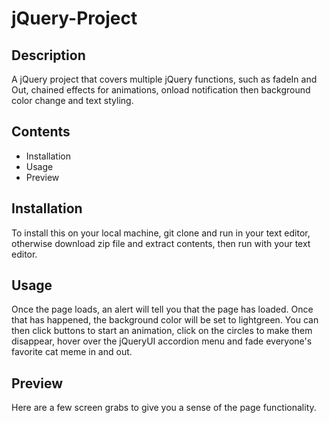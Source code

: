 # jQuery-Project

## Description
A jQuery project that covers multiple jQuery functions, such as fadeIn and Out, chained effects for animations, onload notification then background color change and text styling.

## Contents

* Installation
* Usage
* Preview

## Installation

To install this on your local machine, git clone and run in your text editor, otherwise download zip file and extract contents, then run with your text editor.

## Usage

Once the page loads, an alert will tell you that the page has loaded. Once that has happened, the background color will be set to lightgreen. You can then click buttons to start an animation, click on the circles to make them disappear, hover over the jQueryUI accordion menu and fade everyone's favorite cat meme in and out.

## Preview

Here are a few screen grabs to give you a sense of the page functionality.

